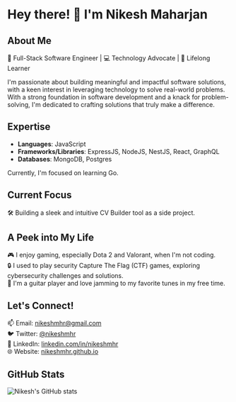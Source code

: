# Hey there! 👋 I'm Nikesh Maharjan

## About Me

🚀 Full-Stack Software Engineer | 💻 Technology Advocate | 🌱 Lifelong Learner

I'm passionate about building meaningful and impactful software solutions, with a keen interest in leveraging technology to solve real-world problems. With a strong foundation in software development and a knack for problem-solving, I'm dedicated to crafting solutions that truly make a difference.

## Expertise

- **Languages**: JavaScript
- **Frameworks/Libraries**: ExpressJS, NodeJS, NestJS, React, GraphQL
- **Databases**: MongoDB, Postgres

Currently, I'm focused on learning Go.

## Current Focus

🛠️ Building a sleek and intuitive CV Builder tool as a side project.

## A Peek into My Life

🎮 I enjoy gaming, especially Dota 2 and Valorant, when I'm not coding.  
🔒 I used to play security Capture The Flag (CTF) games, exploring cybersecurity challenges and solutions.  
🎸 I'm a guitar player and love jamming to my favorite tunes in my free time.  

## Let's Connect!

📫 Email: nikeshmhr@gmail.com  
🐦 Twitter: [@nikeshmhr](https://twitter.com/nikeshmhr)  
💼 LinkedIn: [linkedin.com/in/nikeshmhr](https://www.linkedin.com/in/nikeshmhr/)  
🌐 Website: [nikeshmhr.github.io](https://nikeshmhr.github.io)

## GitHub Stats

![Nikesh's GitHub stats](https://github-readme-stats.vercel.app/api?username=nikeshmhr&show_icons=true&theme=shadow_green)
